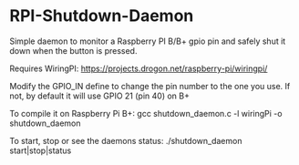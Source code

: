 RPI-Shutdown-Daemon
===================

Simple daemon to monitor a Raspberry PI B/B+ gpio pin and safely shut it down when the button is pressed.

Requires WiringPI: https://projects.drogon.net/raspberry-pi/wiringpi/

Modify the GPIO_IN define to change the pin number to the one you use. If not, by default it will use GPIO 21 (pin 40) on B+

To compile it on Raspberry Pi B+:
gcc shutdown_daemon.c -l wiringPi -o shutdown_daemon

To start, stop or see the daemons status:
./shutdown_daemon start|stop|status
